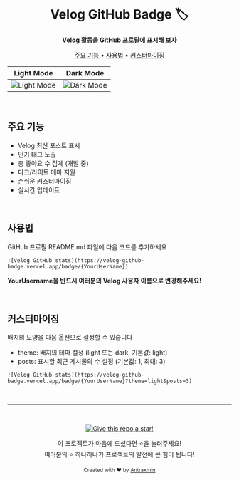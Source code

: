 

<h1 align="center">Velog GitHub Badge 🏷️</h1>

<p align="center">
  <strong>Velog 활동을 GitHub 프로필에 표시해 보자</strong>
</p>

<!-- <p align="center">
  <a href="https://github.com/Antraxmin/velog-github-badge/stargazers"><img src="https://img.shields.io/github/stars/Antraxmin/velog-github-badge?style=flat-square&labelColor=343b41"/></a>
  <a href="https://github.com/username/velog-github-badge/network/members"><img src="https://img.shields.io/github/forks/username/velog-github-badge?style=flat-square&labelColor=343b41"/></a>
  <a href="https://github.com/username/velog-github-badge/issues"><img src="https://img.shields.io/github/issues/username/velog-github-badge?style=flat-square&labelColor=343b41"/></a>
  <a href="https://github.com/username/velog-github-badge/blob/main/LICENSE"><img src="https://img.shields.io/github/license/username/velog-github-badge?style=flat-square&labelColor=343b41"/></a>
</p> -->

<p align="center">
  <a href="#주요-기능">주요 기능</a> •
  <a href="#사용법">사용법</a> •
  <a href="#커스터마이징">커스터마이징</a> 
</p>

| Light Mode | Dark Mode |
|-------------|-----------|
| ![Light Mode](https://velog-github-badge.vercel.app/badge/velog?username=velog&theme=light&posts=3) | ![Dark Mode](https://velog-github-badge.vercel.app/badge/velog?username=velog&theme=dark&posts=2) |

<br />

## 주요 기능

- Velog 최신 포스트 표시
- 인기 태그 노출
- 총 좋아요 수 집계 (개발 중)
- 다크/라이트 테마 지원
- 손쉬운 커스터마이징
- 실시간 업데이트


<br />

## 사용법
GitHub 프로필 README.md 파일에 다음 코드를 추가하세요
```
![Velog GitHub stats](https://velog-github-badge.vercel.app/badge/{YourUserName})
```
**YourUsername을 반드시 여러분의 Velog 사용자 이름으로 변경해주세요!**

<br />

## 커스터마이징
배지의 모양을 다음 옵션으로 설정할 수 있습니다

- theme: 배지의 테마 설정 (light 또는 dark, 기본값: light)
- posts: 표시할 최근 게시물의 수 설정 (기본값: 1, 최대: 3)

```
![Velog GitHub stats](https://velog-github-badge.vercel.app/badge/{YourUserName}?theme=light&posts=3)
```

<br />

---

<br />


<p align="center">
  <a href="https://github.com/Antraxmin/velog-github-badge/">
    <img src="https://img.shields.io/badge/Give%20this%20repo%20a%20star!-blue?style=for-the-badge&logo=github&logoColor=white" alt="Give this repo a star!" />
  </a>
</p>

<p align="center">
  이 프로젝트가 마음에 드셨다면 ⭐️을 눌러주세요!<br>
  여러분의 ⭐️ 하나하나가 프로젝트의 발전에 큰 힘이 됩니다!<br>
</p>


<p align="center">
  <sub>Created with ❤️ by <a href="https://github.com/username">Antraxmin</a></sub>
</p>
